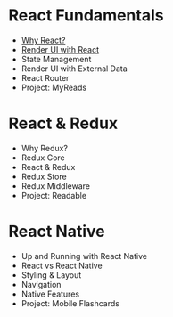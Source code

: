 # React Fundamentals
- [Why React?](notes/01-01-why-react.md)
- [Render UI with React](notes/01-02-render-ui-with-react.md)
- State Management
- Render UI with External Data
- React Router
- Project: MyReads

# React & Redux
- Why Redux?
- Redux Core
- React & Redux
- Redux Store
- Redux Middleware
- Project: Readable

# React Native
- Up and Running with React Native
- React vs React Native
- Styling & Layout
- Navigation
- Native Features
- Project: Mobile Flashcards
